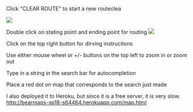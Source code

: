 Click "CLEAR ROUTE" to start a new routeclea

![](https://media.giphy.com/media/lKgKwuUzl1Opkh0ve8/giphy.gif)

Double click on stating point and ending point for routing
![](https://media.giphy.com/media/SuqQ4Y7CYCjHulRcZW/giphy.gif)

Click on the top right button for dirving instrucitons

Use either mouse wheel or +/- buttons on the top left to zoom in or zoom out

Type in a string in the search bar for autocompletion

Place a red dot on map that corresponds to the search just made

I also deployed it to Heroku, but since it is a free server, it is very slow.
http://bearmaps-sp18-s64464.herokuapp.com/map.html
